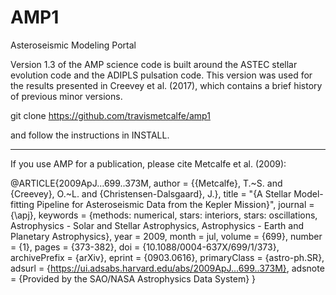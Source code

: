 # AMP1
Asteroseismic Modeling Portal

Version 1.3 of the AMP science code is built around the ASTEC stellar evolution code and the ADIPLS pulsation code. This version was used for the results presented in Creevey et al. (2017), which contains a brief history of previous minor versions.

git clone https://github.com/travismetcalfe/amp1

and follow the instructions in INSTALL.
___________________________________________________________________________________________________________________
If you use AMP for a publication, please cite Metcalfe et al. (2009):

@ARTICLE{2009ApJ...699..373M,
       author = {{Metcalfe}, T.~S. and {Creevey}, O.~L. and {Christensen-Dalsgaard}, J.},
        title = "{A Stellar Model-fitting Pipeline for Asteroseismic Data from the Kepler Mission}",
      journal = {\apj},
     keywords = {methods: numerical, stars: interiors, stars: oscillations, Astrophysics - Solar and Stellar Astrophysics, Astrophysics - Earth and Planetary Astrophysics},
         year = 2009,
        month = jul,
       volume = {699},
       number = {1},
        pages = {373-382},
          doi = {10.1088/0004-637X/699/1/373},
archivePrefix = {arXiv},
       eprint = {0903.0616},
 primaryClass = {astro-ph.SR},
       adsurl = {https://ui.adsabs.harvard.edu/abs/2009ApJ...699..373M},
      adsnote = {Provided by the SAO/NASA Astrophysics Data System}
}
